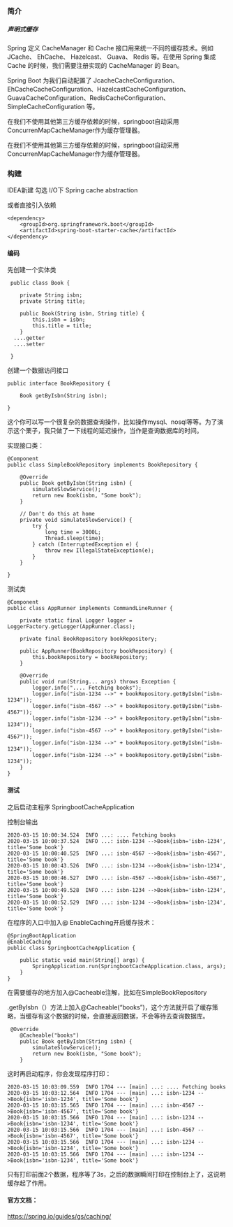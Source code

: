 ### 简介
##### 声明式缓存
Spring 定义 CacheManager 和 Cache 接口用来统一不同的缓存技术。例如 JCache、 EhCache、 Hazelcast、 Guava、 Redis 等。在使用 Spring 集成 Cache 的时候，我们需要注册实现的 CacheManager 的 Bean。

Spring Boot 为我们自动配置了 JcacheCacheConfiguration、 EhCacheCacheConfiguration、HazelcastCacheConfiguration、GuavaCacheConfiguration、RedisCacheConfiguration、SimpleCacheConfiguration 等。

在我们不使用其他第三方缓存依赖的时候，springboot自动采用ConcurrenMapCacheManager作为缓存管理器。

在我们不使用其他第三方缓存依赖的时候，springboot自动采用ConcurrenMapCacheManager作为缓存管理器。

### 构建

IDEA新建 勾选 I/O下 Spring cache abstraction

或者直接引入依赖
```
<dependency>
	<groupId>org.springframework.boot</groupId>
	<artifactId>spring-boot-starter-cache</artifactId>
</dependency>
```

#### 编码
先创建一个实体类
 
```
 public class Book {

    private String isbn;
    private String title;

    public Book(String isbn, String title) {
        this.isbn = isbn;
        this.title = title;
    }
  ....getter
  ....setter  
 
 }
```
创建一个数据访问接口
```
public interface BookRepository {

    Book getByIsbn(String isbn);

}
```

这个你可以写一个很复杂的数据查询操作，比如操作mysql、nosql等等。为了演示这个栗子，我只做了一下线程的延迟操作，当作是查询数据库的时间。


实现接口类：
```
@Component
public class SimpleBookRepository implements BookRepository {

    @Override
    public Book getByIsbn(String isbn) {
        simulateSlowService();
        return new Book(isbn, "Some book");
    }

    // Don't do this at home
    private void simulateSlowService() {
        try {
            long time = 3000L;
            Thread.sleep(time);
        } catch (InterruptedException e) {
            throw new IllegalStateException(e);
        }
    }

}
```
测试类
```
@Component
public class AppRunner implements CommandLineRunner {

    private static final Logger logger = LoggerFactory.getLogger(AppRunner.class);

    private final BookRepository bookRepository;

    public AppRunner(BookRepository bookRepository) {
        this.bookRepository = bookRepository;
    }

    @Override
    public void run(String... args) throws Exception {
        logger.info(".... Fetching books");
        logger.info("isbn-1234 -->" + bookRepository.getByIsbn("isbn-1234"));
        logger.info("isbn-4567 -->" + bookRepository.getByIsbn("isbn-4567"));
        logger.info("isbn-1234 -->" + bookRepository.getByIsbn("isbn-1234"));
        logger.info("isbn-4567 -->" + bookRepository.getByIsbn("isbn-4567"));
        logger.info("isbn-1234 -->" + bookRepository.getByIsbn("isbn-1234"));
        logger.info("isbn-1234 -->" + bookRepository.getByIsbn("isbn-1234"));
    }
}
```
#### 测试

之后启动主程序 SpringbootCacheApplication

控制台输出
```
2020-03-15 10:00:34.524  INFO ...: .... Fetching books
2020-03-15 10:00:37.524  INFO ...: isbn-1234 -->Book{isbn='isbn-1234', title='Some book'}
2020-03-15 10:00:40.525  INFO ...: isbn-4567 -->Book{isbn='isbn-4567', title='Some book'}
2020-03-15 10:00:43.526  INFO ...: isbn-1234 -->Book{isbn='isbn-1234', title='Some book'}
2020-03-15 10:00:46.527  INFO ...: isbn-4567 -->Book{isbn='isbn-4567', title='Some book'}
2020-03-15 10:00:49.528  INFO ...: isbn-1234 -->Book{isbn='isbn-1234', title='Some book'}
2020-03-15 10:00:52.529  INFO ...: isbn-1234 -->Book{isbn='isbn-1234', title='Some book'}
```


在程序的入口中加入@ EnableCaching开启缓存技术：
```
@SpringBootApplication
@EnableCaching
public class SpringbootCacheApplication {

    public static void main(String[] args) {
        SpringApplication.run(SpringbootCacheApplication.class, args);
    }
}
```

在需要缓存的地方加入@Cacheable注解，比如在SimpleBookRepository

.getByIsbn（）方法上加入@Cacheable(“books”)，这个方法就开启了缓存策略，当缓存有这个数据的时候，会直接返回数据，不会等待去查询数据库。
```
 @Override
    @Cacheable("books")
    public Book getByIsbn(String isbn) {
        simulateSlowService();
        return new Book(isbn, "Some book");
    }
```

这时再启动程序，你会发现程序打印：
```
2020-03-15 10:03:09.559  INFO 1704 --- [main] ...: .... Fetching books
2020-03-15 10:03:12.564  INFO 1704 --- [main] ...: isbn-1234 -->Book{isbn='isbn-1234', title='Some book'}
2020-03-15 10:03:15.565  INFO 1704 --- [main] ...: isbn-4567 -->Book{isbn='isbn-4567', title='Some book'}
2020-03-15 10:03:15.566  INFO 1704 --- [main] ...: isbn-1234 -->Book{isbn='isbn-1234', title='Some book'}
2020-03-15 10:03:15.566  INFO 1704 --- [main] ...: isbn-4567 -->Book{isbn='isbn-4567', title='Some book'}
2020-03-15 10:03:15.566  INFO 1704 --- [main] ...: isbn-1234 -->Book{isbn='isbn-1234', title='Some book'}
2020-03-15 10:03:15.566  INFO 1704 --- [main] ...: isbn-1234 -->Book{isbn='isbn-1234', title='Some book'}
```

只有打印前面2个数据，程序等了3s，之后的数据瞬间打印在控制台上了，这说明缓存起了作用。


#### 官方文档：
https://spring.io/guides/gs/caching/